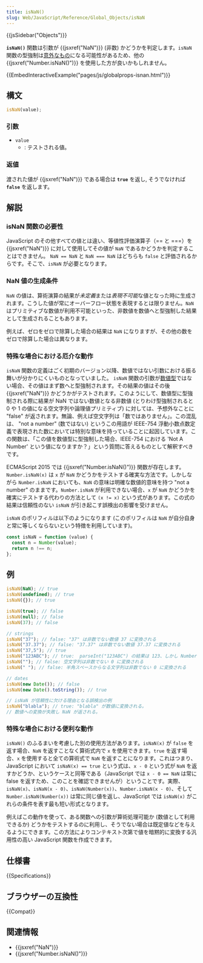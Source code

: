 ```yaml
---
title: isNaN()
slug: Web/JavaScript/Reference/Global_Objects/isNaN
---
```


{{jsSidebar("Objects")}}

**`isNaN()`** 関数は引数が {{jsxref("NaN")}} (非数) かどうかを判定します。`isNaN` 関数の型強制は[意外なもの](#confusing_special-case_behavior)になる可能性があるため、他の {{jsxref("Number.isNaN()")}} を使用した方が良いかもしれません。

{{EmbedInteractiveExample("pages/js/globalprops-isnan.html")}}

## 構文

```js
isNaN(value);
```

### 引数

- `value`
  - : テストされる値。

### 返値

渡された値が {{jsxref("NaN")}} である場合は **`true`** を返し, そうでなければ **`false`** を返します。

## 解説

### isNaN 関数の必要性

JavaScript のその他すべての値とは違い、等値性評価演算子（== と ===）を {{jsxref("NaN")}} に対して使用してその値が `NaN` であるかどうかを判定することはできません。 `NaN == NaN` と `NaN === NaN` はどちらも `false` と評価されるからです。そこで、`isNaN` が必要となります。

### NaN 値の生成条件

`NaN` の値は、算術演算の結果が*未定義*または*表現不可能*な値となった時に生成されます。こうした値が常にオーバーフロー状態を表現するとは限りません。`NaN` はプリミティブな数値が利用不可能といった、非数値を数値へと型強制した結果として生成されることもあります。

例えば、ゼロをゼロで除算した場合の結果は `NaN` になりますが、その他の数をゼロで除算した場合は異なります。

### 特殊な場合における厄介な動作

`isNaN` 関数の定義はごく初期のバージョン以降、数値ではない引数における振る舞いが分かりにくいものとなっていました。 `isNaN` 関数の引数が[数値型](http://es5.github.com/#x8.5)ではない場合、その値はまず数へと型強制されます。その結果の値はその後 {{jsxref("NaN")}} かどうかがテストされます。このようにして、数値型に型強制される際に結果が NaN ではない数値となる非数値 (とりわけ型強制されると 0 や 1 の値になる空文字列や論理値プリミティブ) に対しては、予想外なことに "false" が返されます。無論、例えば空文字列は「数ではありません」。この混乱は、 "not a number" (数ではない) というこの用語が IEEE-754 浮動小数点数定義で表現された数においては特別な意味を持っていることに起因しています。この関数は、「この値を数値型に型強制した場合、IEEE-754 における 'Not A Number' という値になりますか？」という質問に答えるものとして解釈すべきです。

ECMAScript 2015 では {{jsxref("Number.isNaN()")}} 関数が存在します。`Number.isNaN(x)` は `x` が `NaN` かどうかをテストする確実な方法です。しかしながら `Number.isNaN` においても、`NaN` の意味は明確な数値的意味を持つ "not a number" のままです。`Number.isNaN` が利用できない場合、`x` が `NaN` かどうかを確実にテストする代わりの方法として `(x != x)` という式があります。この式の結果は信頼性のない `isNaN` が引き起こす誤検出の影響を受けません。

`isNaN` のポリフィルは以下のようになります (このポリフィルは `NaN` が自分自身と常に等しくならないという特徴を利用しています)。

```js
const isNaN = function (value) {
  const n = Number(value);
  return n !== n;
};
```

## 例

```js
isNaN(NaN); // true
isNaN(undefined); // true
isNaN({}); // true

isNaN(true); // false
isNaN(null); // false
isNaN(37); // false

// strings
isNaN("37"); // false: "37" は非数でない数値 37 に変換される
isNaN("37.37"); // false: "37.37" は非数でない数値 37.37 に変換される
isNaN("37,5"); // true
isNaN("123ABC"); // true:  parseInt("123ABC") の結果は 123、しかし Number("123ABC") の結果は NaN
isNaN(""); // false: 空文字列は非数でない 0 に変換される
isNaN(" "); // false: 半角スペースからなる文字列は非数でない 0 に変換される

// dates
isNaN(new Date()); // false
isNaN(new Date().toString()); // true

// isNaN が信頼性に欠ける理由となる誤検出の例
isNaN("blabla"); // true: "blabla" が数値に変換される。
// 数値への変換が失敗し NaN が返される。
```

### 特殊な場合における便利な動作

`isNaN()` のふるまいを考慮した別の使用方法があります。`isNaN(x)` が `false` を返す場合、`NaN` を返すことなく算術式内で `x` を使用できます。`true` を返す場合、`x` を使用すると全ての算術式で `NaN` を返すことになります。これはつまり、JavaScript において `isNaN(x) == true` という式は、`x - 0` という式が `NaN` を返すかどうか、というケースと同等である（JavaScript では `x - 0 == NaN` は常に false を返すため、このことを確認できませんが）ということです。実際、`isNaN(x)`、`isNaN(x - 0)`、`isNaN(Number(x))`、`Number.isNaN(x - 0)`、そして `Number.isNaN(Number(x))` は常に同じ値を返し、JavaScript では `isNaN(x)` がこれらの条件を表す最も短い形式となります。

例えばこの動作を使って、ある関数への引数が算術処理可能か (数値として利用できるか) どうかをテストするのに利用し、そうでない場合は既定値などを与えるようにできます。この方法によりコンテキスト次第で値を暗黙的に変換する汎用性の高い JavaScript 関数を作成できます。

## 仕様書

{{Specifications}}

## ブラウザーの互換性

{{Compat}}

## 関連情報

- {{jsxref("NaN")}}
- {{jsxref("Number.isNaN()")}}
